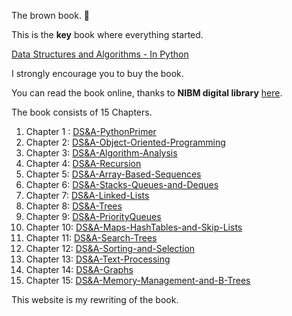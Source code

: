 The brown book. 🥳

This is the **key** book where everything started.

[Data Structures and Algorithms - In Python](https://www.amazon.com/Structures-Algorithms-Python-Michael-Goodrich/dp/1118290275)

I strongly encourage you to buy the book.

You can read the book online, thanks to **NIBM digital library** [here](https://nibmehub.com/opac-service/pdf/read/Data%20Structures%20and%20Algorithms%20in%20Python.pdf).

The book consists of 15 Chapters.

1. Chapter 1 : [DS&A-PythonPrimer]()
2. Chapter 2: [DS&A-Object-Oriented-Programming]()
3. Chapter 3: [DS&A-Algorithm-Analysis]()
4. Chapter 4: [DS&A-Recursion]()
5. Chapter 5: [DS&A-Array-Based-Sequences]()
6. Chapter 6: [DS&A-Stacks-Queues-and-Deques]()
7. Chapter 7: [DS&A-Linked-Lists]()
8. Chapter 8: [DS&A-Trees]()
9. Chapter 9: [DS&A-PriorityQueues]()
10. Chapter 10: [DS&A-Maps-HashTables-and-Skip-Lists]()
11. Chapter 11: [DS&A-Search-Trees]()
12. Chapter 12: [DS&A-Sorting-and-Selection]()
13. Chapter 13: [DS&A-Text-Processing]()
14. Chapter 14: [DS&A-Graphs]()
15. Chapter 15: [DS&A-Memory-Management-and-B-Trees]()

This website is my rewriting of the book.